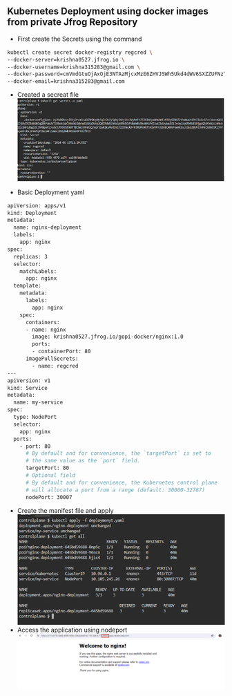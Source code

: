 Kubernetes Deployment using docker images from private Jfrog Repository
-----------------------------------------------------------------------
* First create the Secrets using the command 
```bash
kubectl create secret docker-registry regcred \
--docker-server=krishna0527.jfrog.io \
--docker-username=krishna315283@gmail.com \
--docker-password=cmVmdGtuOjAxOjE3NTAzMjcxMzE6ZHVJSWh5Ukd4dWV6SXZZUFNzTWVvdlFLd2Qx \
--docker-email=krishna315283@gmail.com
```

* Created a secreat file 
![alt text](image.png)

* Basic Deployment yaml
```bash
apiVersion: apps/v1
kind: Deployment
metadata:
  name: nginx-deployment
  labels:
    app: nginx
spec:
  replicas: 3
  selector:
    matchLabels:
      app: nginx
  template:
    metadata:
      labels:
        app: nginx
    spec:
      containers:
      - name: nginx
        image: krishna0527.jfrog.io/gopi-docker/nginx:1.0
        ports:
        - containerPort: 80
      imagePullSecrets:
        - name: regcred
--- 
apiVersion: v1
kind: Service
metadata:
  name: my-service
spec:
  type: NodePort
  selector:
    app: nginx
  ports:
    - port: 80
      # By default and for convenience, the `targetPort` is set to
      # the same value as the `port` field.
      targetPort: 80
      # Optional field
      # By default and for convenience, the Kubernetes control plane
      # will allocate a port from a range (default: 30000-32767)
      nodePort: 30007
```
* Create the manifest file and apply 
  ![alt text](image-1.png)
* Access the application using nodeport
  ![alt text](image-2.png) 
